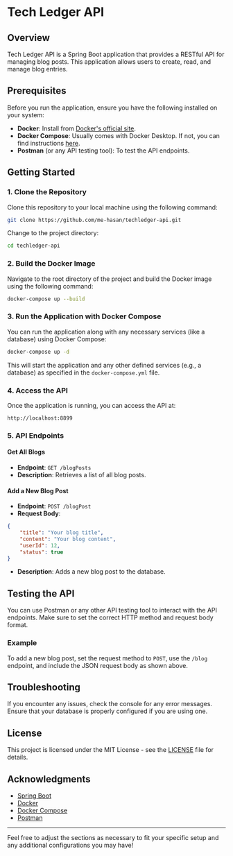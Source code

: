 # Tech Ledger API

## Overview
Tech Ledger API is a Spring Boot application that provides a RESTful API for managing blog posts. This application allows users to create, read, and manage blog entries.

## Prerequisites
Before you run the application, ensure you have the following installed on your system:

- **Docker**: Install from [Docker's official site](https://www.docker.com/get-started).
- **Docker Compose**: Usually comes with Docker Desktop. If not, you can find instructions [here](https://docs.docker.com/compose/install/).
- **Postman** (or any API testing tool): To test the API endpoints.

## Getting Started

### 1. Clone the Repository
Clone this repository to your local machine using the following command:
```bash
git clone https://github.com/me-hasan/techledger-api.git
```
Change to the project directory:
```bash
cd techledger-api
```

### 2. Build the Docker Image
Navigate to the root directory of the project and build the Docker image using the following command:
```bash
docker-compose up --build
```

### 3. Run the Application with Docker Compose
You can run the application along with any necessary services (like a database) using Docker Compose:
```bash
docker-compose up -d
```
This will start the application and any other defined services (e.g., a database) as specified in the `docker-compose.yml` file.

### 4. Access the API
Once the application is running, you can access the API at:
```
http://localhost:8899
```

### 5. API Endpoints

#### Get All Blogs
- **Endpoint**: `GET /blogPosts`
- **Description**: Retrieves a list of all blog posts.

#### Add a New Blog Post
- **Endpoint**: `POST /blogPost`
- **Request Body**:
```json
{
    "title": "Your blog title",
    "content": "Your blog content",
    "userId": 12,
    "status": true
}
```
- **Description**: Adds a new blog post to the database.

## Testing the API
You can use Postman or any other API testing tool to interact with the API endpoints. Make sure to set the correct HTTP method and request body format.

### Example
To add a new blog post, set the request method to `POST`, use the `/blog` endpoint, and include the JSON request body as shown above.

## Troubleshooting
If you encounter any issues, check the console for any error messages. Ensure that your database is properly configured if you are using one.

## License
This project is licensed under the MIT License - see the [LICENSE](LICENSE) file for details.

## Acknowledgments
- [Spring Boot](https://spring.io/projects/spring-boot)
- [Docker](https://www.docker.com/)
- [Docker Compose](https://docs.docker.com/compose/)
- [Postman](https://www.postman.com/)

---

Feel free to adjust the sections as necessary to fit your specific setup and any additional configurations you may have!